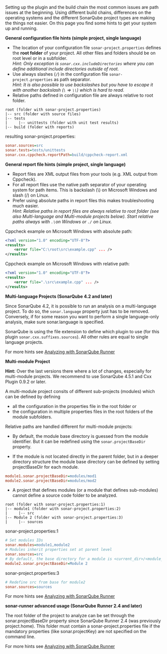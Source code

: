 Setting up the plugin and the build chain the most common issues are path issues at the beginning. Using different build chains, differences on the operating systems and the different SonarQube project types are making the things not easier. On this page you find some hints to get your system up and running.

**General configuration file hints (simple project, single language)**

* The location of your configuration file ```sonar-project.properties``` defines the **root folder** of your project. All other files and folders should be on root level or in a subfolder.<br>*Hint: Only exception is ```sonar.cxx.includeDirectories``` where you can define additional include directories outside of root.*
* Use always slashes (```/```) in the configuration file ```sonar-project.properties``` as path separator. <br>*Hint: It is also possible to use backslashes but you have to escape it with another backslash (```\``` => ```\\```) which is hard to read.*
* Relative paths defined in configuration file are always relative to root folder.

```
root (folder with sonar-project.properties)
|-- src (folder with source files)
|-- tests
|     |-- unittests (folder with unit test results)
|-- build (folder with reports)
```

resulting sonar-project.properties:

```INI
sonar.sources=src
sonar.tests=tests/unittests
sonar.cxx.cppcheck.reportPath=build/cppcheck-report.xml
```

**General report file hints (simple project, single language)**

* Report files are XML output files from your tools (e.g. XML output from Cppcheck).
* For all report files use the native path separator of your operating system for path items. This is backslash (\\) on Microsoft Windows and slash (/) on Linux.
* Prefer using absolute paths in report files this makes troubleshooting much easier.<br>*Hint: Relative paths in report files are always relative to root folder (see also Multi-language and Multi-module projects below). Start relative paths always with ```.\```on Windows or ```./``` on Linux.*

Cppcheck example on Microsoft Windows with absolute path:
```XML
<?xml version="1.0" encoding="UTF-8"?>
<results>
    <error file="C:\root\src\example.cpp" ... />
</results>
```
Cppcheck example on Microsoft Windows with relative path:
```XML
<?xml version="1.0" encoding="UTF-8"?>
<results>
    <error file=".\src\example.cpp" ... />
</results>
```

**Multi-language Projects (SonarQube 4.2 and later)**

Since SonarQube 4.2, it is possible to run an analysis on a multi-language project. To do so, the ```sonar.language``` property just has to be removed. Conversely, if for some reason you want to perform a single language-only analysis, make sure sonar.language is specified.

SonarQube is using the file extension to define which plugin to use (for this plugin ```sonar.cxx.suffixes.sources```). All other rules are equal to single language projects.

For more hints see [Analyzing with SonarQube Runner](http://docs.codehaus.org/display/SONAR/Analyzing+with+SonarQube+Runner)

**Multi-module Project**

**Hint:** Over the last versions there where a lot of changes, especially for multi-module projects. We recommend to use SonarQube 4.5.1 and Cxx Plugin 0.9.2 or later.

A multi-module project consits of different sub-projects (modules) which can be defined by defining
* all the configuration in the properties file in the root folder or
* the configuration in multiple properties files in the root folders of the module subfolders.

Relative paths are handled different for multi-module projects:
* By default, the module base directory is guessed from the module identifier. But it can be redefined using the ```sonar.projectBaseDir``` property.

* If the module is not located directly in the parent folder, but in a deeper directory structure the module base directory can be defined by setting projectBaseDir for each module.
```INI
module1.sonar.projectBaseDir=modules/mod1
module2.sonar.projectBaseDir=modules/mod2
```

* A project that defines modules (or a module that defines sub-modules) cannot define a source code folder to be analyzed.

```
root (folder with sonar-project.properties:1)
|-- module1 (folder with sonar-project.properties:2)
|     |-- src
|-- Module 2 (folder with sonar-project.properties:3)
|     |-- sources
```

sonar-project.properties:1
```INI
# Set modules IDs
sonar.modules=module1,module2
# Modules inherit properties set at parent level
sonar.sources=src
# By default, the base directory for a module is <current_dir>/<module_ID>.
module2.sonar.projectBaseDir=Module 2
```

sonar-project.properties:3
```INI
# Redefine src from base for module2
sonar.sources=sources
```

For more hints see [Analyzing with SonarQube Runner](http://docs.codehaus.org/display/SONAR/Analyzing+with+SonarQube+Runner)

**sonar-runner advanced usage (SonarQube Runner 2.4 and later)**

The root folder of the project to analyze can be set through the sonar.projectBaseDir property since SonarQube Runner 2.4 (was previously project.home). This folder must contain a sonar-project.properties file if the mandatory properties (like sonar.projectKey) are not specified on the command line.

For more hints see [Analyzing with SonarQube Runner](http://docs.codehaus.org/display/SONAR/Analyzing+with+SonarQube+Runner)